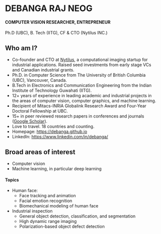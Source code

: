 # DEBANGA RAJ NEOG
#### COMPUTER VISION RESEARCHER, ENTREPRENEUR
Ph.D (UBC), B. Tech (IITG), CF & CTO (Nytilus INC.)

## Who am I? 

- Co-founder and CTO at [Nytilus](https://www.nytilus.com/), a computational imaging startup for industrial applications. Raised seed investments from early stage VCs and Canadian industrial grants.
- Ph.D. in Computer Science from The University of British Columbia (UBC), Vancouver, Canada.
- B.Tech in Electronics and Communication Engineering from the Indian Institute of Technology Guwahati (IITG).
- 12+ years of experience in leading academic and industrial projects in the areas of computer vision, computer graphics, and machine learning.
- Recipient of Mitacs-INRIA Globalink Research Award and Four-Year Doctoral Fellowship at UBC.
- 15+ in peer reviewed research papers in conferences and journals ([Google Scholar](https://scholar.google.com/citations?user=a7LQA8cAAAAJ&hl=en&oi=ao)).
- Love to travel. 18 countries and counting.
- Homepage: https://debanga.github.io 
- LinkedIn: https://www.linkedin.com/in/debanga/

## Broad areas of interest
- Computer vision
- Machine learning, in particular deep learning

#### Topics
- Human face:
  - Face tracking and animation
  - Facial emotion recognition
  - Biomechanical modeling of human face
- Industrial inspection
  - General object detection, classification, and segmentation
  - High dynamic range imaging
  - Polarization-based object defect detection



